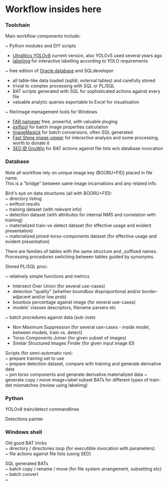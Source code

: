 # Workflow insides here

### Toolchain

Main workflow components include: <br>
 
~ Python modules and DIY scripts <br>
  - [Ultralitics YOLOv8](https://github.com/ultralytics/ultralytics) current version, also YOLOv5 used several years ago <br>
  - [labelimg](https://github.com/HumanSignal/labelImg) for interactive labelling according to YOLO requirements <br>
  
~ free edition of [Oracle database](https://www.oracle.com/database/free/get-started) and SQLdeveloper <br>
  - all table-like data loaded (sqlldr, external tables) and carefully stored
  - trivial to complex processing with SQL or PL/SQL <br>
  - BAT scripts generated with SQL for sophisticated actions against every file <br>
  - valuable analytic queries exportable to Excel for visualisation <br>

~ file/image management tools for Windows <br>
  - [FAR namager](https://github.com/FarGroup/FarManager) free, powerful, with valuable pluging <br>
  - [exiftool](https://exiftool.org) for batch image properties calculation <br>
  - [ImageMagick](https://imagemagick.org/index.php) for batch conversions, often SQL generated <br>
  - [Fast Stone image viewer](https://www.faststone.org/FSIVDownload.htm) for interactive analysis and some processing, worth to donate it <br>
  - [SED @ GnuWin](https://gnuwin32.sourceforge.net/packages/sed.htm) for BAT actions against file lists w/o database invocation <br>

### Database

Note all workflow rely on unique image key (BOORU+FID) placed in file name. <br>
This is a "bridge" between same image incarnations and any related info. <br>

Bird's eye on data structures (all with BOORU+FID): <br>
~ directory listing <br>
~ exiftool results <br>
~ training dataset (with relevant info) <br>
~ detection dataset (with attributes for internal NMS and correlation with training) <br>
~ materialized train-vs-detect dataset (for effective usage and evident presentation) <br>
~ materialized joined-torso-components dataset (for effective usage and evident presentation) <br>

There are families of tables with the same structure and _suffixed names. <br>
Processing procedures switching between tables guided by synomyms. <br>

Stored PL/SQL proc: <br>

~ relatively simple functions and metrics <br>
  - Intersect Over Union (for several use-cases) <br>
  - detection "quality" (whether boundbox disproportional and/or border-adjacent and/or low prob) <br>
  - bounbox percentage against image (for several use-cases) <br>
  - models' classes descriptors, filename parsers etc <br>

~ batch procedures against data (sub-)sets <br>
  - Non Maximum Suppression (for several use-cases - inside model, between models, train vs. detect) <br>
  - Torso Components Joiner (for given subset of images) <br>
  - Similar Structured Images Finder (for given input image ID) <br>

Scripts (for semi-automatic run): <br>
~ prepare training set to use <br>
~ prepare detection dataset, compare with training and generate derivative data <br>
~ join torso components and generate derivative materialized data 
~ generate copy / move image+label subset BATs for different types of train-det mismatches (review using labelimg)

### Python

YOLOv8 train/detect commandlines <br>

Detections painter <br>

### Windows shell

Old good BAT tricks <br>
~ directory / directories loop (for executible invocation with parameters) <br>
~ file actions against file lists (using SED) <br>

SQL generated BATs <br>
~ batch copy / rename / move (for file system arrangement, subsetting etc) <br>
~ batch convert <br>
~  <br>

